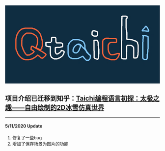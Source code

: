 ![](./images/qtaichi.png)

## 项目介绍已迁移到知乎：[Taichi编程语言初探：太极之趣——自由绘制的2D冰雪仿真世界](https://zhuanlan.zhihu.com/p/139165414)

---

#### 5/11/2020 Update

1. 修复了一些bug
2. 增加了保存场景为图片的功能